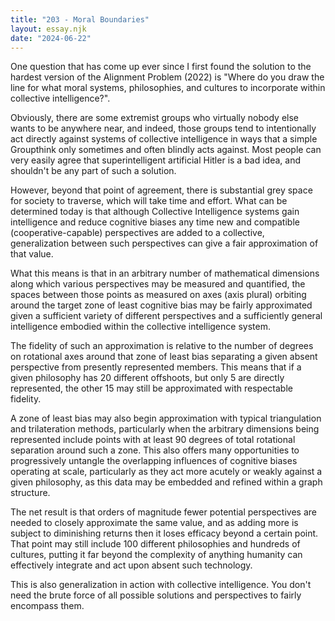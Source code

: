 ```yaml
---
title: "203 - Moral Boundaries"
layout: essay.njk
date: "2024-06-22"
---
```


One question that has come up ever since I first found the solution to the hardest version of the Alignment Problem (2022) is "Where do you draw the line for what moral systems, philosophies, and cultures to incorporate within collective intelligence?".

Obviously, there are some extremist groups who virtually nobody else wants to be anywhere near, and indeed, those groups tend to intentionally act directly against systems of collective intelligence in ways that a simple Groupthink only sometimes and often blindly acts against. Most people can very easily agree that superintelligent artificial Hitler is a bad idea, and shouldn't be any part of such a solution.

However, beyond that point of agreement, there is substantial grey space for society to traverse, which will take time and effort. What can be determined today is that although Collective Intelligence systems gain intelligence and reduce cognitive biases any time new and compatible (cooperative-capable) perspectives are added to a collective, generalization between such perspectives can give a fair approximation of that value.

What this means is that in an arbitrary number of mathematical dimensions along which various perspectives may be measured and quantified, the spaces between those points as measured on axes (axis plural) orbiting around the target zone of least cognitive bias may be fairly approximated given a sufficient variety of different perspectives and a sufficiently general intelligence embodied within the collective intelligence system.

The fidelity of such an approximation is relative to the number of degrees on rotational axes around that zone of least bias separating a given absent perspective from presently represented members. This means that if a given philosophy has 20 different offshoots, but only 5 are directly represented, the other 15 may still be approximated with respectable fidelity.

A zone of least bias may also begin approximation with typical triangulation and trilateration methods, particularly when the arbitrary dimensions being represented include points with at least 90 degrees of total rotational separation around such a zone. This also offers many opportunities to progressively untangle the overlapping influences of cognitive biases operating at scale, particularly as they act more acutely or weakly against a given philosophy, as this data may be embedded and refined within a graph structure.

The net result is that orders of magnitude fewer potential perspectives are needed to closely approximate the same value, and as adding more is subject to diminishing returns then it loses efficacy beyond a certain point. That point may still include 100 different philosophies and hundreds of cultures, putting it far beyond the complexity of anything humanity can effectively integrate and act upon absent such technology.

This is also generalization in action with collective intelligence. You don't need the brute force of all possible solutions and perspectives to fairly encompass them.
